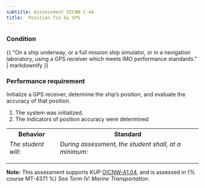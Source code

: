 ```yaml
---
subtitle: Asssessment OICNW-1-4A
title:  Position fix by GPS
---
```




### Condition

{{ "On a ship underway, or a full mission ship simulator, or in a navigation laboratory, using a GPS receiver which meets IMO performance standards." | markdownify }}

### Performance requirement 

<table width='100%' class='Guidelines'>
 <thead>
 <tr>
     <th class='thirty'>Behavior</th>
     <th class='seventy'>Standard</th>
 </tr>
 <tr>
     <td><em>The student will:</em></td>
     <td><em>During assessment, the student shall, at a minimum:</em></td>
 </tr>
 </thead>
 <tbody>


<!--rowstart-->

Initialize a GPS receiver, determine the ship’s position, and evaluate the accuracy of that position.

<!--cellbreak-->

1. The system was initialized.
2. The indicators of position accuracy were determined

<!--rowend-->


 </tbody>
 </table>



*****

**Note:** This assessment supports KUP [OICNW-A1.04]({{site.baseurl}}/tables/21.html#OICNW-A1.04), and is assessed in  {% course  MT-4371 %}  *Sea Term IV: Marine Transportation*. 


